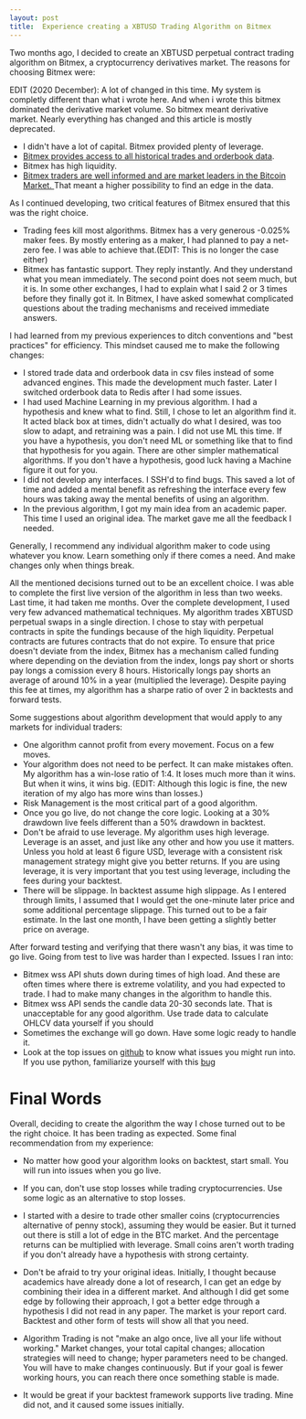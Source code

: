 ```yaml
---
layout: post
title:  Experience creating a XBTUSD Trading Algorithm on Bitmex
---
```


Two months ago, I decided to create an XBTUSD perpetual contract trading algorithm on Bitmex, a cryptocurrency derivatives market. <!--more-->The reasons for choosing Bitmex were:

EDIT (2020 December): A lot of changed in this time. My system is completly different than what i wrote here. And when i wrote this bitmex dominated the derivative market volume. So bitmex meant derivative market. Nearly everything has changed and this article is mostly deprecated.

- I didn't have a lot of capital. Bitmex provided plenty of leverage.
- <a href="https://public.bitmex.com/">Bitmex provides access to all historical trades and orderbook data</a>.
- Bitmex has high liquidity.
- <a href="/Price-Discovery/">Bitmex traders are well informed and are market leaders in the Bitcoin Market. </a> That meant a higher possibility to find an edge in the data.

As I continued developing, two critical features of Bitmex ensured that this was the right choice.

- Trading fees kill most algorithms. Bitmex has a very generous -0.025% maker fees. By mostly entering as a maker, I had planned to pay a net-zero fee. I was able to achieve that.(EDIT: This is no longer the case either)
- Bitmex has fantastic support. They reply instantly. And they understand what you mean immediately. The second point does not seem much, but it is. In some other exchanges, I had to explain what I said 2 or 3 times before they finally got it. In Bitmex, I have asked somewhat complicated questions about the trading mechanisms and received immediate answers. 

I had learned from my previous experiences to ditch conventions and "best practices" for efficiency. This mindset caused me to make the following changes:

- I stored trade data and orderbook data in csv files instead of some advanced engines. This made the development much faster. Later I switched orderbook data to Redis after I had some issues.
- I had used Machine Learning in my previous algorithm. I had a hypothesis and knew what to find. Still, I chose to let an algorithm find it. It acted black box at times, didn't actually do what I desired, was too slow to adapt, and retraining was a pain. I did not use ML this time. If you have a hypothesis, you don't need ML or something like that to find that hypothesis for you again. There are other simpler mathematical algorithms. If you don't have a hypothesis, good luck having a Machine figure it out for you.
- I did not develop any interfaces. I SSH'd to find bugs. This saved a lot of time and added a mental benefit as refreshing the interface every few hours was taking away the mental benefits of using an algorithm.
- In the previous algorithm, I got my main idea from an academic paper. This time I used an original idea. The market gave me all the feedback I needed.

Generally, I recommend any individual algorithm maker to code using whatever you know. Learn something only if there comes a need. And make changes only when things break.

All the mentioned decisions turned out to be an excellent choice. I was able to complete the first live version of the algorithm in less than two weeks. Last time, it had taken me months. Over the complete development, I used very few advanced mathematical techniques. My algorithm trades XBTUSD perpetual swaps in a single direction. I chose to stay with perpetual contracts in spite the fundings because of the high liquidity. Perpetual contracts are futures contracts that do not expire. To ensure that price doesn't deviate from the index, Bitmex has a mechanism called funding where depending on the deviation from the index, longs pay short or shorts pay longs a comission every 8 hours. Historically longs pay shorts an average of around 10% in a year (multiplied the leverage). Despite paying this fee at times, my algorithm has a sharpe ratio of over 2 in backtests and forward tests. 

Some suggestions about algorithm development that would apply to any markets for individual traders:

- One algorithm cannot profit from every movement. Focus on a few moves.
- Your algorithm does not need to be perfect. It can make mistakes often. My algorithm has a win-lose ratio of 1:4. It loses much more than it wins. But when it wins, it wins big. (EDIT: Although this logic is fine, the new iteration of my algo has more wins than losses.)
- Risk Management is the most critical part of a good algorithm.
- Once you go live, do not change the core logic. Looking at a 30% drawdown live feels different than a 50% drawdown in backtest.
- Don't be afraid to use leverage. My algorithm uses high leverage. Leverage is an asset, and just like any other and how you use it matters. Unless you hold at least 6 figure USD, leverage with a consistent risk management strategy might give you better returns. If you are using leverage, it is very important that you test using leverage, including the fees during your backtest.
- There will be slippage. In backtest assume high slippage. As I entered through limits, I assumed that I would get the one-minute later price and some additional percentage slippage. This turned out to be a fair estimate. In the last one month, I have been getting a slightly better price on average.

After forward testing and verifying that there wasn't any bias, it was time to go live. Going from test to live was harder than I expected. Issues I ran into:

- Bitmex wss API shuts down during times of high load. And these are often times where there is extreme volatility, and you had expected to trade. I had to make many changes in the algorithm to handle this.
- Bitmex wss API sends the candle data 20-30 seconds late. That is unacceptable for any good algorithm. Use trade data to calculate OHLCV data yourself if you should
- Sometimes the exchange will go down. Have some logic ready to handle it.
- Look at the top issues on <a href="https://github.com/BitMEX/api-connectors/issues?q=is%3Aissue+is%3Aopen+sort%3Acomments-desc">github</a> to know what issues you might run into. If you use python, familiarize yourself with this <a href="https://github.com/BitMEX/api-connectors/issues/139">bug</a>


# Final Words

Overall, deciding to create the algorithm the way I chose turned out to be the right choice. It has been trading as expected. Some final recommendation from my experience:

- No matter how good your algorithm looks on backtest, start small. You will run into issues when you go live. 

- If you can, don't use stop losses while trading cryptocurrencies. Use some logic as an alternative to stop losses.

- I started with a desire to trade other smaller coins (cryptocurrencies alternative of penny stock), assuming they would be easier. But it turned out there is still a lot of edge in the BTC market. And the percentage returns can be multiplied with leverage. Small coins aren't worth trading if you don't already have a hypothesis with strong certainty.

- Don't be afraid to try your original ideas. Initially, I thought because academics have already done a lot of research, I can get an edge by combining their idea in a different market. And although I did get some edge by following their approach, I got a better edge through a hypothesis I did not read in any paper. The market is your report card. Backtest and other form of tests will show all that you need.

- Algorithm Trading is not "make an algo once, live all your life without working." Market changes, your total capital changes; allocation strategies will need to change; hyper parameters need to be changed. You will have to make changes continuously. But if your goal is fewer working hours, you can reach there once something stable is made.

- It would be great if your backtest framework supports live trading. Mine did not, and it caused some issues initially.
